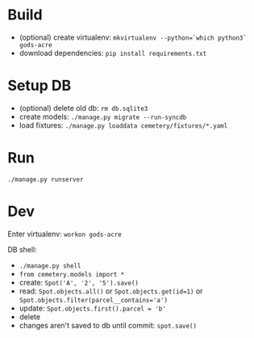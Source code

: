 # Build
- (optional) create virtualenv: ```mkvirtualenv --python=`which python3` gods-acre```
- download dependencies: `pip install requirements.txt`

# Setup DB
- (optional) delete old db: `rm db.sqlite3`
- create models: `./manage.py migrate --run-syncdb`
- load fixtures: `./manage.py loaddata cemetery/fixtures/*.yaml`

# Run
`./manage.py runserver`

# Dev
Enter virtualenv: `workon gods-acre`

DB shell:
- `./manage.py shell`
- `from cemetery.models import *`
- create: `Spot('A', '2', '5').save()`
- read: `Spot.objects.all()` or `Spot.objects.get(id=1)` or `Spot.objects.filter(parcel__contains='a')`
- update: `Spot.objects.first().parcel = 'b'`
- delete
- changes aren't saved to db until commit: `spot.save()`

